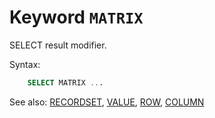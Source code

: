 # Keyword `MATRIX`

SELECT result modifier.

Syntax:
```sql
    SELECT MATRIX ...
```

See also: [RECORDSET](Recordset), [VALUE](Value), [ROW](Row), [COLUMN](Column)